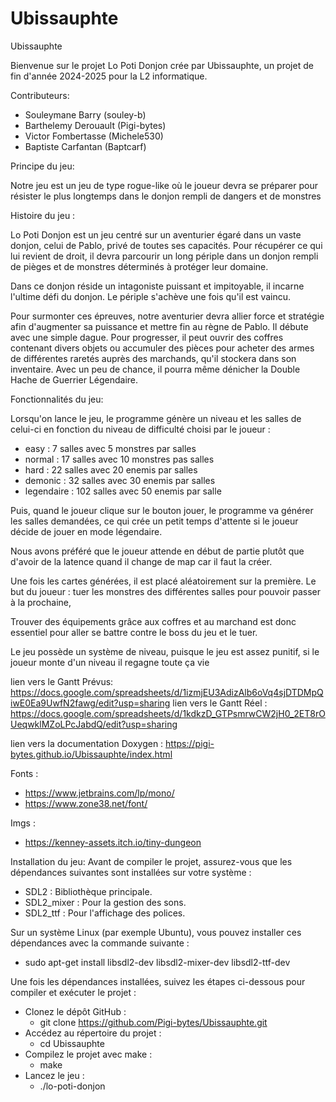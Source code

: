 # Ubissauphte
Ubissauphte

Bienvenue sur le projet Lo Poti Donjon crée par Ubissauphte, un projet de fin d'année 2024-2025 pour la L2 informatique.

Contributeurs:
- Souleymane Barry (souley-b)
- Barthelemy Derouault (Pigi-bytes)
- Victor Fombertasse (Michele530)
- Baptiste Carfantan (Baptcarf)

Principe du jeu:  

Notre jeu est un jeu de type rogue-like où le joueur devra se préparer pour résister le plus longtemps dans le donjon rempli de dangers et de monstres

Histoire du jeu :  

Lo Poti Donjon est un jeu centré sur un aventurier égaré dans un vaste donjon, celui de Pablo, privé de toutes ses capacités. Pour récupérer ce qui lui revient de droit, il devra parcourir un long périple dans un donjon rempli de pièges et de monstres déterminés à protéger leur domaine.


Dans ce donjon réside un intagoniste puissant et impitoyable, il incarne l'ultime défi du donjon. Le périple s'achève une fois qu'il est vaincu.


Pour surmonter ces épreuves, notre aventurier devra allier force et stratégie afin d'augmenter sa puissance et mettre fin au règne de Pablo. Il débute avec une simple dague. Pour progresser, il peut ouvrir des coffres contenant divers objets ou accumuler des pièces pour acheter des armes de différentes raretés auprès des marchands, qu'il stockera dans son inventaire. Avec un peu de chance, il pourra même dénicher la Double Hache de Guerrier Légendaire.


Fonctionnalités du jeu:  

Lorsqu'on lance le jeu, le programme génère un niveau et les salles de celui-ci en fonction du niveau de difficulté choisi par le joueur :   

- easy : 7 salles avec 5 monstres par salles
- normal : 17 salles avec 10 monstres pas salles
- hard : 22 salles avec 20 enemis par salles
- demonic : 32 salles avec 30 enemis par salles
- legendaire : 102 salles avec 50 enemis par salle

Puis, quand le joueur clique sur le bouton jouer, le programme va générer les salles demandées, ce qui crée un petit temps d'attente si le joueur décide de jouer en mode légendaire.  

Nous avons préféré que le joueur attende en début de partie plutôt que d'avoir de la latence quand il change de map car il faut la créer.

Une fois les cartes générées, il est placé aléatoirement sur la première. Le but du joueur : tuer les monstres des différentes salles pour pouvoir passer à la prochaine,   

Trouver des équipements grâce aux coffres et au marchand  est donc essentiel  pour aller se battre contre le boss du jeu et le tuer.

Le jeu possède un système de niveau, puisque le jeu est assez punitif, si le joueur monte d'un niveau il regagne toute ça vie



lien vers le Gantt Prévus: https://docs.google.com/spreadsheets/d/1izmjEU3AdizAlb6oVq4sjDTDMpQiwE0Ea9UwfN2fawg/edit?usp=sharing
lien vers le Gantt Réel : https://docs.google.com/spreadsheets/d/1kdkzD_GTPsmrwCW2jH0_2ET8rOUeqwklMZoLPcJabdQ/edit?usp=sharing

lien vers la documentation Doxygen : https://pigi-bytes.github.io/Ubissauphte/index.html


Fonts :
- https://www.jetbrains.com/lp/mono/
- https://www.zone38.net/font/

Imgs : 
- https://kenney-assets.itch.io/tiny-dungeon

Installation du jeu:
Avant de compiler le projet, assurez-vous que les dépendances suivantes sont installées sur votre système :
- SDL2 : Bibliothèque principale.
- SDL2_mixer : Pour la gestion des sons.
- SDL2_ttf : Pour l'affichage des polices.

Sur un système Linux (par exemple Ubuntu), vous pouvez installer ces dépendances avec la commande suivante :
- sudo apt-get install libsdl2-dev libsdl2-mixer-dev libsdl2-ttf-dev

Une fois les dépendances installées, suivez les étapes ci-dessous pour compiler et exécuter le projet :

- Clonez le dépôt GitHub :
    - git clone https://github.com/Pigi-bytes/Ubissauphte.git
- Accédez au répertoire du projet :
    - cd Ubissauphte
- Compilez le projet avec make :
    - make
- Lancez le jeu :
    - ./lo-poti-donjon


